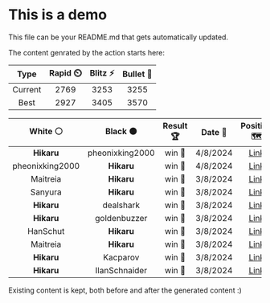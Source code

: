 # This is a demo

This file can be your README.md that gets automatically updated.

The content genrated by the action starts here:

<!--START_SECTION:chessStats-->
<!-- Automatically generated with https://github.com/Balastrong/chess-stats-action -->

| Type | Rapid ⏲️ | Blitz ⚡ | Bullet 🔫 |
|:---:|:---:|:---:|:---:|
| Current | 2769 | 3253 | 3255 |
| Best | 2927 | 3405 | 3570 |

| White ⚪ | Black ⚫ | Result 🏆 | Date 📅 | Position 🗺️ | Type 🕕 |
|:---:|:---:|:---:|:---:|:---:|:---:|
| **Hikaru** | pheonixking2000 | win 🥇 | 4/8/2024 | <a href="http://www.ee.unb.ca/cgi-bin/tervo/fen.pl?select=8/5pkp/1r4p1/R1pR3r/2P2P2/1P6/P4KP1/8 b - -">Link</a> | Blitz |
| pheonixking2000 | **Hikaru** | win 🥇 | 4/8/2024 | <a href="http://www.ee.unb.ca/cgi-bin/tervo/fen.pl?select=8/4n3/4P3/1p4p1/4BpP1/2k2P2/pr6/3R1K2 w - -">Link</a> | Blitz |
| Maitreia | **Hikaru** | win 🥇 | 3/8/2024 | <a href="http://www.ee.unb.ca/cgi-bin/tervo/fen.pl?select=6k1/1p2pp1p/6p1/1K6/3q3P/6P1/3bPP2/8 w - -">Link</a> | Bullet |
| Sanyura | **Hikaru** | win 🥇 | 3/8/2024 | <a href="http://www.ee.unb.ca/cgi-bin/tervo/fen.pl?select=r5k1/ppp1p3/5ppQ/1q3b2/2nB4/2P5/P2K1PP1/R7 w - -">Link</a> | Bullet |
| **Hikaru** | dealshark | win 🥇 | 3/8/2024 | <a href="http://www.ee.unb.ca/cgi-bin/tervo/fen.pl?select=R4rk1/1Q3pp1/4pb1p/2p5/2P5/3P4/6PP/5R1K b - -">Link</a> | Bullet |
| **Hikaru** | goldenbuzzer | win 🥇 | 3/8/2024 | <a href="http://www.ee.unb.ca/cgi-bin/tervo/fen.pl?select=2k3r1/pp5p/8/3B2r1/3R4/2PP4/PP4nP/6RK b - -">Link</a> | Bullet |
| HanSchut | **Hikaru** | win 🥇 | 3/8/2024 | <a href="http://www.ee.unb.ca/cgi-bin/tervo/fen.pl?select=r7/p3r3/1kp1pbB1/3p4/n7/8/PP4PP/2R1R2K w - -">Link</a> | Bullet |
| Maitreia | **Hikaru** | win 🥇 | 3/8/2024 | <a href="http://www.ee.unb.ca/cgi-bin/tervo/fen.pl?select=6k1/Q4p1p/6p1/2p2b2/P1P5/B1b1qNP1/4P1KP/5r2 w - -">Link</a> | Bullet |
| **Hikaru** | Kacparov | win 🥇 | 3/8/2024 | <a href="http://www.ee.unb.ca/cgi-bin/tervo/fen.pl?select=3r1n2/1bk1b1pp/4pp2/1N6/1Pp1PP2/2P1B3/1KB3PP/4R3 b - -">Link</a> | Bullet |
| **Hikaru** | IlanSchnaider | win 🥇 | 3/8/2024 | <a href="http://www.ee.unb.ca/cgi-bin/tervo/fen.pl?select=2r2rk1/1p3ppB/p3p2p/3PN3/b2q4/8/PP1Q1PPP/1K1RR3 b - -">Link</a> | Bullet |

<!--END_SECTION:chessStats-->

Existing content is kept, both before and after the generated content :)
